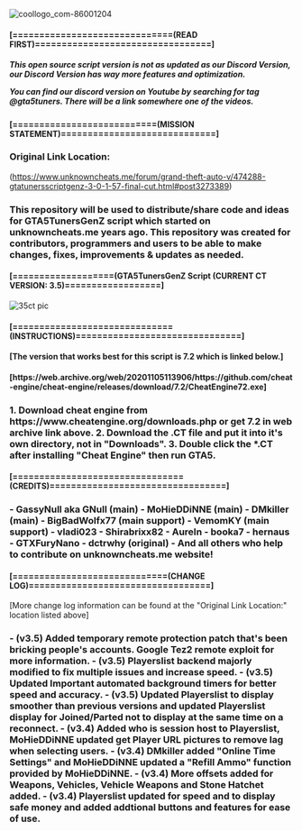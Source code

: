 ![coollogo_com-86001204](https://user-images.githubusercontent.com/121238089/215266662-298b1de1-e38d-4a27-9e22-4cd2bce23735.png)

<h4>[==============================(READ FIRST)=================================]</h4>

<h5>This open source script version is not as updated as our Discord Version, our Discord Version has way more features and optimization.

You can find our discord version on Youtube by searching for tag @gta5tuners. There will be a link somewhere one of the videos.</h5>

<h4>[===========================(MISSION STATEMENT)=============================]</h4>

<h3>Original Link Location:</h3>

(https://www.unknowncheats.me/forum/grand-theft-auto-v/474288-gtatunersscriptgenz-3-0-1-57-final-cut.html#post3273389)

<h3>This repository will be used to distribute/share code and ideas for GTA5TunersGenZ script which started on unknowncheats.me years ago.
This repository was created for contributors, programmers and users to be able to make changes, fixes, improvements & updates as needed.</h3>

<h4>[===================(GTA5TunersGenZ Script (CURRENT CT VERSION: 3.5)==================]</h4>

![35ct pic](https://user-images.githubusercontent.com/121238089/215269685-99fb7326-c929-4e38-801c-5f284ded47af.PNG)

<h4>[==============================(INSTRUCTIONS)===============================]</h4>

<h4>[The version that works best for this script is 7.2 which is linked below.]</h4>
<h4>[https://web.archive.org/web/20201105113906/https://github.com/cheat-engine/cheat-engine/releases/download/7.2/CheatEngine72.exe]</h4>

<h3>1. Download cheat engine from https://www.cheatengine.org/downloads.php or get 7.2 in web archive link above.
2. Download the .CT file and put it into it's own directory, not in "Downloads".
3. Double click the *.CT after installing "Cheat Engine" then run GTA5.</h3>

<h4>[================================(CREDITS)=================================]</h4>

<h3>- GassyNull aka GNull (main)
- MoHieDDiNNE (main)
- DMkiller (main)
- BigBadWolfx77 (main support)
- VemomKY (main support)
- vladi023
- Shirabrixx82
- AureIn
- booka7
- hernaus
- GTXFuryNano
- dctrwhy (original)
- And all others who help to contribute on unknowncheats.me website!</h3>

<h4>[=============================(CHANGE LOG)==================================]</h4>

[More change log information can be found at the "Original Link Location:" location listed above]

<h3>- (v3.5) Added temporary remote protection patch that's been bricking people's accounts. Google Tez2 remote exploit for more information.
- (v3.5) Playerslist backend majorly modified to fix multiple issues and increase speed.
- (v3.5) Updated Important automated background timers for better speed and accuracy.
- (v3.5) Updated Playerslist to display smoother than previous versions and updated Playerslist display for Joined/Parted not to display at the same time on a reconnect.
- (v3.4) Added who is session host to Playerslist, MoHieDDiNNE updated get Player URL pictures to remove lag when selecting users.
- (v3.4) DMkiller added "Online Time Settings" and MoHieDDiNNE updated a "Refill Ammo" function provided by MoHieDDiNNE.
- (v3.4) More offsets added for Weapons, Vehicles, Vehicle Weapons and Stone Hatchet added.
- (v3.4) Playerslist updated for speed and to display safe money and added addtional buttons and features for ease of use.</h3>
